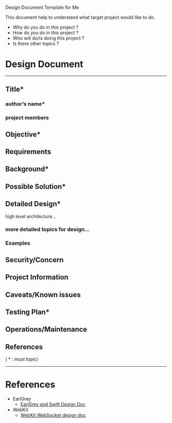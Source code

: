 Design Document Template for Me

This document help to understand what target project would like to do.

- Why do you do in this project ?
- How do you do in this project ?
- Who will do/is doing this project ?
- Is there other topics ?

# Design Document

---

## Title*
### author’s name*
### project members
## Objective*
## Requirements
## Background*
## Possible Solution*
## Detailed Design*
high level architecture...

### more detailed topics for design…
### Examples
## Security/Concern
## Project Information
## Caveats/Known issues
## Testing Plan*
## Operations/Maintenance
## References

( * : must topic)

---

# References
- EarlGrey
    - [EarlGrey and Swift Design Doc](https://docs.google.com/document/d/1AeleXccp35EUX4ILa6CT3CwlxLSZq1YLrco9JF27p9k/edit)
- WebKit
    - [WebKit WebSocket design doc](https://docs.google.com/document/d/1s1ryja1V8dDotMK2WBGT2wnwchZ_x7Tag2L3OZfn5Po/preview)
